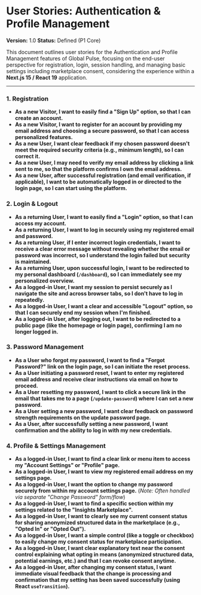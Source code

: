 # User Stories: Authentication & Profile Management

**Version:** 1.0
**Status:** Defined (P1 Core)

This document outlines user stories for the Authentication and Profile Management features of Global Pulse, focusing on the end-user perspective for registration, login, session handling, and managing basic settings including marketplace consent, considering the experience within a **Next.js 15 / React 19** application.

---

### 1. Registration

*   **As a new Visitor, I want to easily find a "Sign Up" option, so that I can create an account.**
*   **As a new Visitor, I want to register for an account by providing my email address and choosing a secure password, so that I can access personalized features.**
*   **As a new User, I want clear feedback if my chosen password doesn't meet the required security criteria (e.g., minimum length), so I can correct it.**
*   **As a new User, I may need to verify my email address by clicking a link sent to me, so that the platform confirms I own the email address.**
*   **As a new User, after successful registration (and email verification, if applicable), I want to be automatically logged in or directed to the login page, so I can start using the platform.**

### 2. Login & Logout

*   **As a returning User, I want to easily find a "Login" option, so that I can access my account.**
*   **As a returning User, I want to log in securely using my registered email and password.**
*   **As a returning User, if I enter incorrect login credentials, I want to receive a clear error message without revealing whether the email or password was incorrect, so I understand the login failed but security is maintained.**
*   **As a returning User, upon successful login, I want to be redirected to my personal dashboard (`/dashboard`), so I can immediately see my personalized overview.**
*   **As a logged-in User, I want my session to persist securely as I navigate the site and across browser tabs, so I don't have to log in repeatedly.**
*   **As a logged-in User, I want a clear and accessible "Logout" option, so that I can securely end my session when I'm finished.**
*   **As a logged-in User, after logging out, I want to be redirected to a public page (like the homepage or login page), confirming I am no longer logged in.**

### 3. Password Management

*   **As a User who forgot my password, I want to find a "Forgot Password?" link on the login page, so I can initiate the reset process.**
*   **As a User initiating a password reset, I want to enter my registered email address and receive clear instructions via email on how to proceed.**
*   **As a User resetting my password, I want to click a secure link in the email that takes me to a page (`/update-password`) where I can set a new password.**
*   **As a User setting a new password, I want clear feedback on password strength requirements on the update password page.**
*   **As a User, after successfully setting a new password, I want confirmation and the ability to log in with my new credentials.**

### 4. Profile & Settings Management

*   **As a logged-in User, I want to find a clear link or menu item to access my "Account Settings" or "Profile" page.**
*   **As a logged-in User, I want to view my registered email address on my settings page.**
*   **As a logged-in User, I want the option to change my password securely from within my account settings page.** (*Note: Often handled via separate "Change Password" form/flow*)
*   **As a logged-in User, I want to find a specific section within my settings related to the "Insights Marketplace".**
*   **As a logged-in User, I want to clearly see my current consent status for sharing anonymized structured data in the marketplace (e.g., "Opted In" or "Opted Out").**
*   **As a logged-in User, I want a simple control (like a toggle or checkbox) to easily change my consent status for marketplace participation.**
*   **As a logged-in User, I want clear explanatory text near the consent control explaining what opting in means (anonymized structured data, potential earnings, etc.) and that I can revoke consent anytime.**
*   **As a logged-in User, after changing my consent status, I want immediate visual feedback that the change is processing and confirmation that my setting has been saved successfully (using React `useTransition`).**